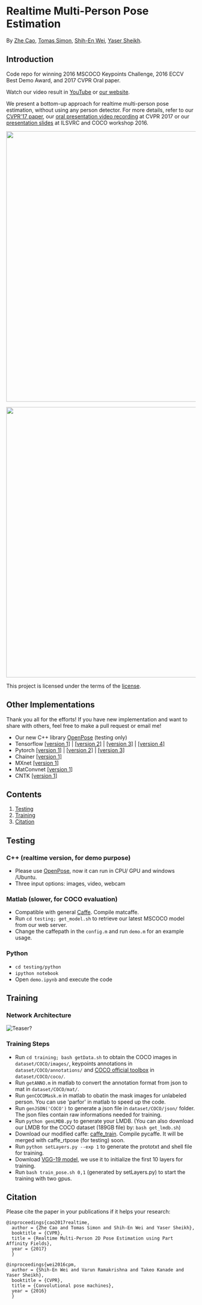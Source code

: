 # Realtime Multi-Person Pose Estimation
By [Zhe Cao](https://people.eecs.berkeley.edu/~zhecao/), [Tomas Simon](http://www.cs.cmu.edu/~tsimon/), [Shih-En Wei](https://scholar.google.com/citations?user=sFQD3k4AAAAJ&hl=en), [Yaser Sheikh](http://www.cs.cmu.edu/~yaser/).

## Introduction
Code repo for winning 2016 MSCOCO Keypoints Challenge, 2016 ECCV Best Demo Award, and 2017 CVPR Oral paper.  

Watch our video result in [YouTube](https://www.youtube.com/watch?v=pW6nZXeWlGM&t=77s) or [our website](http://posefs1.perception.cs.cmu.edu/Users/ZheCao/humanpose.mp4). 

We present a bottom-up approach for realtime multi-person pose estimation, without using any person detector. For more details, refer to our [CVPR'17 paper](https://arxiv.org/abs/1611.08050), our [oral presentation video recording](https://www.youtube.com/watch?v=OgQLDEAjAZ8&list=PLvsYSxrlO0Cl4J_fgMhj2ElVmGR5UWKpB) at CVPR 2017 or our [presentation slides](http://image-net.org/challenges/talks/2016/Multi-person%20pose%20estimation-CMU.pdf) at ILSVRC and COCO workshop 2016.

<p align="left">
<img src="https://github.com/ZheC/Multi-Person-Pose-Estimation/blob/master/readme/dance.gif", width="720">
</p>

<p align="left">
<img src="https://github.com/ZheC/Multi-Person-Pose-Estimation/blob/master/readme/shake.gif", width="720">
</p>

This project is licensed under the terms of the [license](LICENSE).

## Other Implementations
Thank you all for the efforts! If you have new implementation and want to share with others, feel free to make a pull request or email me! 
- Our new C++ library [OpenPose](https://github.com/CMU-Perceptual-Computing-Lab/openpose) (testing only)
- Tensorflow [[version 1]](https://github.com/ildoonet/tf-openpose) | [[version 2]](https://github.com/michalfaber/keras_Realtime_Multi-Person_Pose_Estimation) | [[version 3]](https://github.com/anatolix/keras_Realtime_Multi-Person_Pose_Estimation) | [[version 4]](https://github.com/raymon-tian/keras_Realtime_Multi-Person_Pose_Estimation)
- Pytorch [[version 1]](https://github.com/tensorboy/pytorch_Realtime_Multi-Person_Pose_Estimation) | [[version 2]](https://github.com/last-one/Pytorch_Realtime_Multi-Person_Pose_Estimation) | [[version 3]](https://github.com/youansheng/pytorch-cv/tree/master/methods/pose)
- Chainer [[version 1]](https://github.com/DeNA/Chainer_Realtime_Multi-Person_Pose_Estimation)
- MXnet [[version 1]](https://github.com/dragonfly90/mxnet_Realtime_Multi-Person_Pose_Estimation)
- MatConvnet [[version 1]](https://github.com/coocoky/matconvnet_Realtime_Multi-Person_Pose_Estimation)
- CNTK [[version 1]](https://github.com/Hzzone/CNTK_Realtime_Multi-Person_Pose_Estimation)


## Contents
1. [Testing](#testing)
2. [Training](#training)
3. [Citation](#citation)

## Testing

### C++ (realtime version, for demo purpose)
- Please use [OpenPose](https://github.com/CMU-Perceptual-Computing-Lab/openpose), now it can run in CPU/ GPU and windows /Ubuntu.
- Three input options: images, video, webcam

### Matlab (slower, for COCO evaluation)
- Compatible with general [Caffe](http://caffe.berkeleyvision.org/). Compile matcaffe. 
- Run `cd testing; get_model.sh` to retrieve our latest MSCOCO model from our web server.
- Change the caffepath in the `config.m` and run `demo.m` for an example usage.

### Python
- `cd testing/python`
- `ipython notebook`
- Open `demo.ipynb` and execute the code

## Training

### Network Architecture
![Teaser?](https://github.com/ZheC/Multi-Person-Pose-Estimation/blob/master/readme/arch.png)

### Training Steps 
- Run `cd training; bash getData.sh` to obtain the COCO images in `dataset/COCO/images/`, keypoints annotations in `dataset/COCO/annotations/` and [COCO official toolbox](https://github.com/pdollar/coco) in `dataset/COCO/coco/`. 
- Run `getANNO.m` in matlab to convert the annotation format from json to mat in `dataset/COCO/mat/`.
- Run `genCOCOMask.m` in matlab to obatin the mask images for unlabeled person. You can use 'parfor' in matlab to speed up the code.
- Run `genJSON('COCO')` to generate a json file in `dataset/COCO/json/` folder. The json files contain raw informations needed for training.
- Run `python genLMDB.py` to generate your LMDB. (You can also download our LMDB for the COCO dataset (189GB file) by: `bash get_lmdb.sh`)
- Download our modified caffe: [caffe_train](https://github.com/CMU-Perceptual-Computing-Lab/caffe_train). Compile pycaffe. It will be merged with caffe_rtpose (for testing) soon.
- Run `python setLayers.py --exp 1` to generate the prototxt and shell file for training.
- Download [VGG-19 model](https://gist.github.com/ksimonyan/3785162f95cd2d5fee77), we use it to initialize the first 10 layers for training.
- Run `bash train_pose.sh 0,1` (generated by setLayers.py) to start the training with two gpus. 

## Citation
Please cite the paper in your publications if it helps your research:

    
    
    @inproceedings{cao2017realtime,
      author = {Zhe Cao and Tomas Simon and Shih-En Wei and Yaser Sheikh},
      booktitle = {CVPR},
      title = {Realtime Multi-Person 2D Pose Estimation using Part Affinity Fields},
      year = {2017}
      }
	  
    @inproceedings{wei2016cpm,
      author = {Shih-En Wei and Varun Ramakrishna and Takeo Kanade and Yaser Sheikh},
      booktitle = {CVPR},
      title = {Convolutional pose machines},
      year = {2016}
      }
